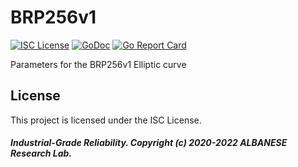 # BRP256v1
[![ISC License](http://img.shields.io/badge/license-ISC-blue.svg)](https://github.com/pedroalbanese/brp256v1/blob/master/LICENSE.md) 
[![GoDoc](https://godoc.org/github.com/pedroalbanese/brp256v1?status.png)](http://godoc.org/github.com/pedroalbanese/brp256v1)
[![Go Report Card](https://goreportcard.com/badge/github.com/pedroalbanese/brp256v1)](https://goreportcard.com/report/github.com/pedroalbanese/brp256v1)

Parameters for the BRP256v1 Elliptic curve

## License

This project is licensed under the ISC License.

##### Industrial-Grade Reliability. Copyright (c) 2020-2022 ALBANESE Research Lab.
